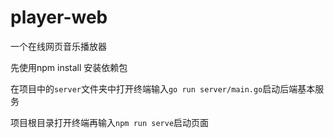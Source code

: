 # player-web
一个在线网页音乐播放器



先使用npm install 安装依赖包

在项目中的`server`文件夹中打开终端输入`go run server/main.go`启动后端基本服务  

项目根目录打开终端再输入`npm run serve`启动页面
